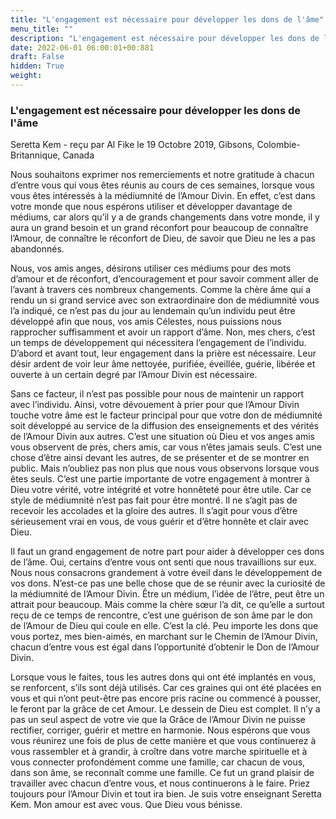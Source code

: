 ```yaml
---
title: "L'engagement est nécessaire pour développer les dons de l'âme"
menu_title: ""
description: "L'engagement est nécessaire pour développer les dons de l'âme"
date: 2022-06-01 06:00:01+00:881
draft: False
hidden: True
weight:
---
```

### L'engagement est nécessaire pour développer les dons de l'âme

Seretta Kem - reçu par Al Fike le 19 Octobre 2019, Gibsons, Colombie-Britannique, Canada

Nous souhaitons exprimer nos remerciements et notre gratitude à chacun d’entre vous qui vous êtes réunis au cours de ces semaines, lorsque vous vous êtes intéressés à la médiumnité de l’Amour Divin. En effet, c’est dans votre monde que nous espérons utiliser et développer davantage de médiums, car alors qu’il y a de grands changements dans votre monde, il y aura un grand besoin et un grand réconfort pour beaucoup de connaître l’Amour, de connaître le réconfort de Dieu, de savoir que Dieu ne les a pas abandonnés.

Nous, vos amis anges, désirons utiliser ces médiums pour des mots d’amour et de réconfort, d’encouragement et pour savoir comment aller de l’avant à travers ces nombreux changements. Comme la chère âme qui a rendu un si grand service avec son extraordinaire don de médiumnité vous l’a indiqué, ce n’est pas du jour au lendemain qu’un individu peut être développé afin que nous, vos amis Célestes, nous puissions nous rapprocher suffisamment et avoir un rapport d’âme. Non, mes chers, c’est un temps de développement qui nécessitera l’engagement de l’individu. D’abord et avant tout, leur engagement dans la prière est nécessaire. Leur désir ardent de voir leur âme nettoyée, purifiée, éveillée, guérie, libérée et ouverte à un certain degré par l’Amour Divin est nécessaire.

Sans ce facteur, il n’est pas possible pour nous de maintenir un rapport avec l’individu. Ainsi, votre dévouement à prier pour que l’Amour Divin touche votre âme est le facteur principal pour que votre don de médiumnité soit développé au service de la diffusion des enseignements et des vérités de l’Amour Divin aux autres. C’est une situation où Dieu et vos anges amis vous observent de près, chers amis, car vous n’êtes jamais seuls. C’est une chose d’être ainsi devant les autres, de se présenter et de se montrer en public. Mais n’oubliez pas non plus que nous vous observons lorsque vous êtes seuls. C’est une partie importante de votre engagement à montrer à Dieu votre vérité, votre intégrité et votre honnêteté pour être utile. Car ce style de médiumnité n’est pas fait pour être montré. Il ne s’agit pas de recevoir les accolades et la gloire des autres. Il s’agit pour vous d’être sérieusement vrai en vous, de vous guérir et d’être honnête et clair avec Dieu.

Il faut un grand engagement de notre part pour aider à développer ces dons de l’âme. Oui, certains d’entre vous ont senti que nous travaillions sur eux. Nous nous consacrons grandement à votre éveil dans le développement de vos dons. N’est-ce pas une belle chose que de se réunir avec la curiosité de la médiumnité de l’Amour Divin. Être un médium, l’idée de l’être, peut être un attrait pour beaucoup. Mais comme la chère sœur l’a dit, ce qu’elle a surtout reçu de ce temps de rencontre, c’est une guérison de son âme par le don de l’Amour de Dieu qui coule en elle. C’est la clé. Peu importe les dons que vous portez, mes bien-aimés, en marchant sur le Chemin de l’Amour Divin, chacun d’entre vous est égal dans l’opportunité d’obtenir le Don de l’Amour Divin.

Lorsque vous le faites, tous les autres dons qui ont été implantés en vous, se renforcent, s’ils sont déjà utilisés. Car ces graines qui ont été placées en vous et qui n’ont peut-être pas encore pris racine ou commencé à pousser, le feront par la grâce de cet Amour. Le dessein de Dieu est complet. Il n’y a pas un seul aspect de votre vie que la Grâce de l’Amour Divin ne puisse rectifier, corriger, guérir et mettre en harmonie. Nous espérons que vous vous réunirez une fois de plus de cette manière et que vous continuerez à vous rassembler et à grandir, à croître dans votre marche spirituelle et à vous connecter profondément comme une famille, car chacun de vous, dans son âme, se reconnaît comme une famille. Ce fut un grand plaisir de travailler avec chacun d’entre vous, et nous continuerons à le faire. Priez toujours pour l’Amour Divin et tout ira bien. Je suis votre enseignant Seretta Kem. Mon amour est avec vous. Que Dieu vous bénisse.



